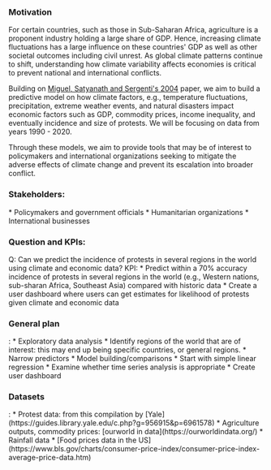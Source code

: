 <h3>Motivation</h3>

For certain countries, such as those in Sub-Saharan Africa, agriculture is a proponent industry holding a large share of GDP. Hence, increasing climate fluctuations has a large influence on these countries' GDP as well as other societal outcomes including civil unrest. As global climate patterns continue to shift, understanding how climate variability affects economies is critical to prevent national and international conflicts. 

Building on [Miguel, Satyanath and  Sergenti's 2004](https://www.jstor.org/stable/10.1086/421174?seq=1) paper, we aim to build a predictive model on how climate factors, e.g., temperature fluctuations, precipitation, extreme weather events, and natural disasters impact economic factors such as GDP, commodity prices, income inequality, and eventually incidence and size of protests. We will be focusing on data from years 1990 - 2020. 

Through these models, we aim to provide tools that may be of interest to policymakers and international organizations seeking to mitigate the adverse effects of climate change and prevent its escalation into broader conflict.

<h3>Stakeholders:</h3>
   * Policymakers and government officials
   * Humanitarian organizations
   * International businesses

<h3>Question and KPIs:</h3>
Q: Can we predict the incidence of protests in several regions in the world using climate and economic data?
KPI:
   * Predict within a 70% accuracy incidence of protests in several regions in the world (e.g., Western nations, sub-sharan Africa, Southeast Asia) compared with historic data
   * Create a user dashboard where users can get estimates for likelihood of protests given climate and economic data

<h3>General plan</h3>:
  * Exploratory data analysis
     * Identify regions of the world that are of interest: this may end up being specific countries, or general regions.
     * Narrow predictors
  * Model building/comparisons
     * Start with simple linear regression
     * Examine whether time series analysis is appropriate
  * Create user dashboard
    
<h3>Datasets</h3>:
 * Protest data: from this compilation by [Yale](https://guides.library.yale.edu/c.php?g=956915&p=6961578)
 * Agriculture outputs, commodity prices: [ourworld in data](https://ourworldindata.org/)
 * Rainfall data
 * [Food prices data in the US](https://www.bls.gov/charts/consumer-price-index/consumer-price-index-average-price-data.htm)




